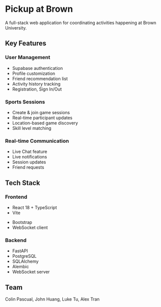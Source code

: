 # Pickup at Brown

A full-stack web application for coordinating activities happening at Brown University.

## Key Features

### User Management
- Supabase authentication
- Profile customization
- Friend recommendation list
- Activity history tracking
- Registration, Sign In/Out

### Sports Sessions
- Create & join game sessions
- Real-time participant updates
- Location-based game discovery
- Skill level matching

### Real-time Communication
- Live Chat feature
- Live notifications
- Session updates
- Friend requests

## Tech Stack

### Frontend
- React 18 + TypeScript
- Vite
<!-- - React Router DOM -->
- Bootstrap
- WebSocket client

### Backend
- FastAPI
- PostgreSQL
- SQLAlchemy
- Alembic
- WebSocket server


<!-- ## Getting Started

1. Clone repository:
```bash
git clone https://github.com/your-username/pickup-at-brown.git
cd pickup-at-brown
``` -->

## Team
Colin Pascual, John Huang, Luke Tu, Alex Tran
